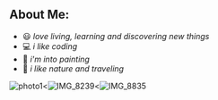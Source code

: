 ## About Me:
-  😃 *love living, learning and discovering new things*
-  💻 *i like coding*  
-  💙 *i'm into painting* 
-  💚 *i like nature and traveling* 

![photo1](https://user-images.githubusercontent.com/110875636/187377625-46325bc3-f0eb-42b7-85ac-de35eed159b9.jpg)<![IMG_8239](https://user-images.githubusercontent.com/110875636/187508745-b7376650-ecb1-48d2-9e40-9a1f5e10f9e6.jpg)<![IMG_8835](https://user-images.githubusercontent.com/110875636/187508814-06fea1b1-f6f5-4c91-b1d9-78d6866131af.jpg)


